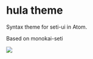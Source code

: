 # hula theme

Syntax theme for seti-ui in Atom.

Based on monokai-seti

![](https://33acda504924667afc4c-95ab99cbba1f87315d458f4e201677b2.ssl.cf1.rackcdn.com/website/images/hula.png)

